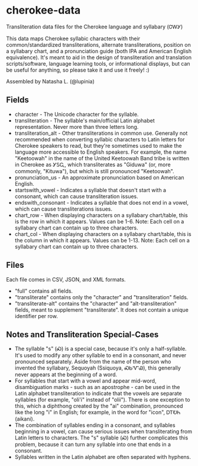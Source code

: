 # cherokee-data
Transliteration data files for the Cherokee language and syllabary (ᏣᎳᎩ)

This data maps Cherokee syllabic characters with their common/standardized transliterations, alternate transliterations, position on a syllabary chart, and a pronunciation guide (both IPA and American English equivalence).  It's meant to aid in the design of transliteration and translation scripts/software, language learning tools, or informational displays, but can be useful for anything, so please take it and use it freely!  :)

Assembled by Natasha L. (@lupinia)

Fields
------
* character - The Unicode character for the syllable.
* transliteration - The syllable's main/official Latin alphabet representation.  Never more than three letters long.
* transliteration_alt - Other transliterations in common use.  Generally not recommended when converting syllabic characters to Latin letters for Cherokee speakers to read, but they're sometimes used to make the language more accessible to English speakers.  For example, the name "Keetoowah" in the name of the United Keetoowah Band tribe is written in Cherokee as ᎩᏚᏩ, which transliterates as "Giduwa" (or, more commonly, "Kituwa"), but which is still pronounced "Keetoowah".
* pronunciation_us - An approximate pronunciation based on American English.
* startswith_vowel - Indicates a syllable that doesn't start with a consonant, which can cause transliteration issues.
* endswith_consonant - Indicates a syllable that does not end in a vowel, which can cause transliterations issues.
* chart_row - When displaying characters on a syllabary chart/table, this is the row in which it appears.  Values can be 1-6.  Note:  Each cell on a syllabary chart can contain up to three characters.
* chart_col - When displaying characters on a syllabary chart/table, this is the column in which it appears.  Values can be 1-13.  Note:  Each cell on a syllabary chart can contain up to three characters.

Files
-----

Each file comes in CSV, JSON, and XML formats.

* "full" contains all fields.
* "transliterate" contains only the "character" and "transliteration" fields.
* "transliterate-alt" contains the "character" and "alt-transliteration" fields, meant to supplement "transliterate".  It does not contain a unique identifier per row.

Notes and Transliteration Special-Cases
---------------------------------------

* The syllable "s" (Ꮝ) is a special case, because it's only a half-syllable.  It's used to modify any other syllable to end in a consonant, and never pronounced separately.  Aside from the name of the person who invented the syllabary, Sequoyah (Ssiquoya, ᏍᏏᏉᏯ), this generally never appears at the beginning of a word.
* For syllables that start with a vowel and appear mid-word, disambiguation marks - such as an apostrophe - can be used in the Latin alphabet transliteration to indicate that the vowels are separate syllables (for example, "oli'i" instead of "olii").  There is one exception to this, which a diphthong created by the "ai" combination, pronounced like the long "i" in English; for example, in the word for "icon", ᎠᎢᎧᏂ (aikani).
* The combination of syllables ending in a consonant, and syllables beginning in a vowel, can cause serious issues when transliterating from Latin letters to  characters.  The "s" syllable (Ꮝ) further complicates this problem, because it can turn any syllable into one that ends in a consonant.
* Syllables written in the Latin alphabet are often separated with hyphens.
